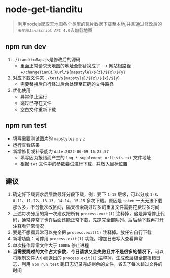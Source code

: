 # node-get-tianditu

> 利用nodejs爬取天地图各个类型的瓦片数据下载至本地,并且通过修改后的`天地图JavaScript API 4.0`去加载地图

## npm run dev

1. `./tiandituMap.js`是修改后的源码
    - 里面正常请求天地图的地址全部替换成了 --> 网站根路径+`/changeTianDiTuUrl/${mapstyle}/${z}/${x}/${y}` 
2. 对应下载文件夹 `./test/${mapstyle}/${z}/${x}/${y}`
    - 需要替换后自行经过后台处理至正确的文件路径
3. 优化使用
    - 异常停止运行
    - 跳过已存在文件
    - 空白文件重新下载

## npm run test

- 填写需要测试图片的 `mapstyles` `x` `y` `z`
- 运行查看结果
- 新增修复或补录能力 `date:2022-06-09 16:23:57`
  - 填写因为报错而产生的 `log_*_supplement_urlLists.txt` 文件地址
  - 根据 `txt` 文件中的参数尝试进行下载，并放入目标位置

## 建议

1. 确定好下载要求后层数最好分段下载，例：要下 `1-15` 层级，可以分成 `1-8`、`8-11`、`11-12`、`13-13`、`14-14`、`15-15` 多次下载。原因是 `token` 一天无法下载那么多，不分批次改区间，隔天检索跳过过多的重复文件需要花费过多时间
2. 上述每次分层的第一次建议把所有 `process.exit(1)` 注释掉，这是异常停止代码，通常异常了也许后面还能正常下载，先跑完全部队列。后后续下载再打开注释看异常情况
3. 要是不想看异常可以完全把 `process.exit(1)` 注释掉。放任它自行下载
4. 新增功能：可停用 `process.exit(1)` 功能，增加日志写入查看异常
5. 单次操作异常文件大于 `100Kb` 停止进程
6. **当需要跳过的文件占大多数，今日请求又会失败且并不是很多的情况下**，可以将限制文件大小而退出的 `process.exit(1)` 注释掉，生成改层级全部报错日志，利用 `npm run test` 跑日志记录完成剩余的文件，省去了每次跳过文件的时间